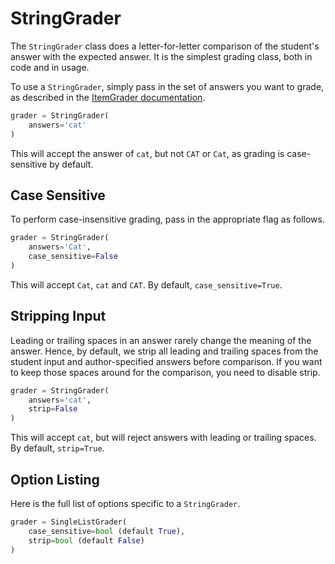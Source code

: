 # StringGrader

The `StringGrader` class does a letter-for-letter comparison of the student's answer with the expected answer. It is the simplest grading class, both in code and in usage.

To use a `StringGrader`, simply pass in the set of answers you want to grade, as described in the [ItemGrader documentation](item_grader.md).

```python
grader = StringGrader(
    answers='cat'
)
```

This will accept the answer of `cat`, but not `CAT` or `Cat`, as grading is case-sensitive by default.


## Case Sensitive

To perform case-insensitive grading, pass in the appropriate flag as follows.

```python
grader = StringGrader(
    answers='Cat',
    case_sensitive=False
)
```

This will accept `Cat`, `cat` and `CAT`. By default, `case_sensitive=True`.


## Stripping Input

Leading or trailing spaces in an answer rarely change the meaning of the answer. Hence, by default, we strip all leading and trailing spaces from the student input and author-specified answers before comparison. If you want to keep those spaces around for the comparison, you need to disable strip.

```python
grader = StringGrader(
    answers='cat',
    strip=False
)
```

This will accept `cat`, but will reject answers with leading or trailing spaces. By default, `strip=True`.


## Option Listing

Here is the full list of options specific to a `StringGrader`.
```python
grader = SingleListGrader(
    case_sensitive=bool (default True),
    strip=bool (default False)
)
```
